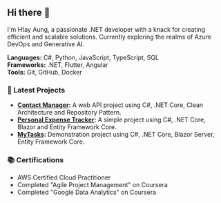 ## Hi there 👋

I'm Htay Aung, a passionate .NET developer with a knack for creating efficient and scalable solutions. Currently exploring the realms of Azure DevOps and Generative AI.

**Languages:** C#, Python, JavaScript, TypeScript, SQL  
**Frameworks:** .NET, Flutter, Angular  
**Tools:** Git, GitHub, Docker

### 🚀 Latest Projects
- **[Contact Manager](https://github.com/htayaung/workspace-webapps/tree/main/ContactManager):** A web API project using C#, .NET Core, Clean Architecture and Repository Pattern.
- **[Personal Expense Tracker](https://github.com/htayaung/workspace-webapps/tree/main/PersonalExpenseTracker):** A simple project using C#, .NET Core, Blazor and Entity Framework Core.
- **[MyTasks](https://github.com/htayaung/workspace-webapps/tree/main/MyTasks):** Demonstration project using C#, .NET Core, Blazor Server, Entity Framework Core.

### 📚 Certifications
- AWS Certified Cloud Practitioner
- Completed "Agile Project Management" on Coursera
- Completed "Google Data Analytics" on Coursera

<!--
**htayaung/htayaung** is a ✨ _special_ ✨ repository because its `README.md` (this file) appears on your GitHub profile.

Here are some ideas to get you started:

- 🔭 I’m currently working on ...
- 🌱 I’m currently learning ...
- 👯 I’m looking to collaborate on ...
- 🤔 I’m looking for help with ...
- 💬 Ask me about ...
- 📫 How to reach me: ...
- 😄 Pronouns: ...
- ⚡ Fun fact: ...
-->
